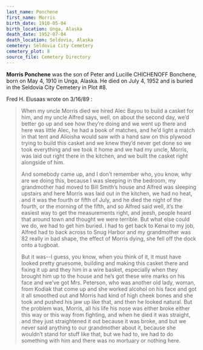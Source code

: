 ```yaml
---
last_name: Ponchene
first_name: Morris
birth_date: 1910-05-04
birth_location: Unga, Alaska
death_date: 1952-07-04
death_location: Seldovia, Alaska
cemetery: Seldovia City Cemetery
cemetery_plot: 8
source_file: Cemetery Directory
---
```

**Morris   Ponchene** was the son of Peter and Lucille CHICHENOFF Bonchene, born on May 4, 1910 in Unga, Alaska.  He died on July 4, 1952 and is buried in the Seldovia City Cemetery in Plot #8.  

Fred H. Elusaas wrote on 3/16/89 : 

> When my uncle Morris died we hired Alec Bayou to build a casket for him, and my uncle Alfred says, well, on about the second day, we’d better go up and see how they’re doing and we went up there and here was little Alec, he had a book of matches, and he’d light a match in that tent and Alioisha would saw with a hand saw on this plywood trying to build this casket and we knew they’d never get done so we took everything and we took it home and we had my uncle, Morris, was laid out right there in the kitchen, and we built the casket right alongside of him. 
>
> And somebody came up, and I don’t remember who, you know, why are we doing this, because I was sleeping in the bedroom, my grandmother had moved to Bill Smith’s house and Alfred was sleeping upstairs and here Morris was laid out in the kitchen, we had no heat, and it was the fourth or fifth of July, and he died the night of the fourth, or the morning of the fifth, and so Alfred said well, it’s the easiest way to get the measurements right, and jeesh, people heard that around town and thought we were terrible. But what else could we do, we had to get him buried. I had to get back to Kenai to my job, Alfred had to back across to Snug Harbor and my grandmother was 82 really in bad shape, the effect of Morris dying, she fell off the dock onto a tugboat. 
>
> But it was--I guess, you know, when you think of it, it must have looked pretty gruesome, building and making this casket there and fixing it up and they him in a wire basket, especially when they brought him up to the house and he’s got these wire marks on his face and we’ve got Mrs. Peterson, who was another old lady, woman, from Kodiak that come up and she worked alcohol on his face and got it all smoothed out and Morris had kind of high cheek bones and she took and pushed his jaw up like that, and then he looked natural. 
> But the problem was, Morris, all his life his nose was either broke either this way or this way from fighting, and when he died it was straight, and they just straightened it out because it was broke, and but we never said anything to our grandmother about it, because she wouldn’t stand for stuff like that, but we had to, we had to do something with him and there was no mortuary or nothing here. 
